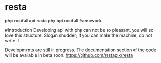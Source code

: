 # resta
php restfull api
resta php api restfull framework

#Introduction
Developing api with php can not be so pleasant. you will so love this structure.
Slogan shudder; If you can make the machine, do not write it.

Developments are still in progress. The documentation section of the code will be available in beta soon.
https://github.com/restapix/resta
